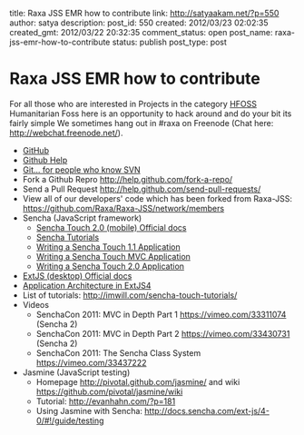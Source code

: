 title: Raxa JSS EMR  how to contribute
link: http://satyaakam.net/?p=550
author: satya
description: 
post_id: 550
created: 2012/03/23 02:02:35
created_gmt: 2012/03/22 20:32:35
comment_status: open
post_name: raxa-jss-emr-how-to-contribute
status: publish
post_type: post

# Raxa JSS EMR  how to contribute

For all those who are interested in Projects in the category [HFOSS ](http://hfoss.org/)Humanitarian Foss here is an opportunity to hack around and do your bit its fairly simple We sometimes hang out in #raxa on Freenode (Chat here: http://webchat.freenode.net/).

  * [GitHub](../../github.com)
  * [Github Help](../../help.github.com)
  * [Git... for people who know SVN](https://git.wiki.kernel.org/articles/g/i/t/GitSvnCrashCourse_512d.html)
  * Fork a Github Repro http://help.github.com/fork-a-repo/
  * Send a Pull Request http://help.github.com/send-pull-requests/
  * View all of our developers' code which has been forked from Raxa-JSS: https://github.com/Raxa/Raxa-JSS/network/members
  * Sencha (JavaScript framework)
    * [Sencha Touch 2.0 (mobile) Official docs](http://docs.sencha.com/touch/2-0/)
    * [Sencha Tutorials](http://miamicoder.com/category/tutorials/sencha-touch-tutorials/)
    * [Writing a Sencha Touch 1.1 Application](http://miamicoder.com/2011/writing-a-sencha-touch-application-part-1/)
    * [Writing a Sencha Touch MVC Application](http://miamicoder.com/2011/writing-a-sencha-touch-mvc-application/)
    * [Writing a Sencha Touch 2.0 Application](http://miamicoder.com/2012/how-to-create-a-sencha-touch-2-app-part-1/)
  * [ExtJS (desktop) Official docs](http://docs.sencha.com/ext-js/4-0/)
  * [Application Architecture in ExtJS4](http://www.sencha.com/learn/architecting-your-app-in-ext-js-4-part-1)
  * List of tutorials: http://imwill.com/sencha-touch-tutorials/
  * Videos
    * SenchaCon 2011: MVC in Depth Part 1 https://vimeo.com/33311074 (Sencha 2)
    * SenchaCon 2011: MVC in Depth Part 2 https://vimeo.com/33430731 (Sencha 2)
    * SenchaCon 2011: The Sencha Class System https://vimeo.com/33437222
  * Jasmine (JavaScript testing)
    * Homepage http://pivotal.github.com/jasmine/ and wiki https://github.com/pivotal/jasmine/wiki
    * Tutorial: http://evanhahn.com/?p=181
    * Using Jasmine with Sencha: http://docs.sencha.com/ext-js/4-0/#!/guide/testing